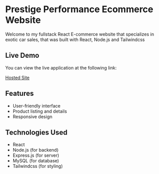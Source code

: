 # Prestige Performance Ecommerce Website

Welcome to my fullstack React E-commerce website that specializes in exotic car sales, that was built with React, Node.js and Tailwindcss

## Live Demo

You can view the live application at the following link:

[Hosted Site](https://react-ecommerce-updated.onrender.com/)

## Features

- User-friendly interface
- Product listing and details
- Responsive design

## Technologies Used

- React
- Node.js (for backend)
- Express.js (for server)
- MySQL (for database)
- Tailwindcss (for styling)
